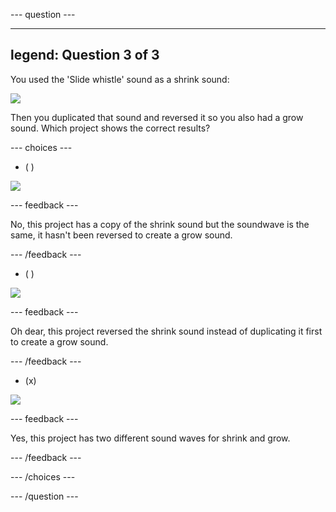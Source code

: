 --- question ---

---
legend: Question 3 of 3
---

You used the 'Slide whistle' sound as a shrink sound: 

![](images/just-shrink.png)

Then you duplicated that sound and reversed it so you also had a grow sound. Which project shows the correct results?

--- choices ---

- ( )

![](images/grow-shrink-same.png)

 --- feedback ---

 No, this project has a copy of the shrink sound but the soundwave is the same, it hasn't been reversed to create a grow sound.

 --- /feedback ---

- ( )

![](images/just-grow.png)

 --- feedback ---

 Oh dear, this project reversed the shrink sound instead of duplicating it first to create a grow sound.

 --- /feedback ---

- (x) 

![](images/grow-shrink-reversed.png)

 --- feedback ---

 Yes, this project has two different sound waves for shrink and grow.

 --- /feedback ---

--- /choices ---

--- /question ---
